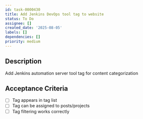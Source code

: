 ```yaml
---
id: task-0000430
title: Add Jenkins DevOps tool tag to website
status: To Do
assignee: []
created_date: '2025-08-05'
labels: []
dependencies: []
priority: medium
---
```


## Description

Add Jenkins automation server tool tag for content categorization

## Acceptance Criteria

- [ ] Tag appears in tag list
- [ ] Tag can be assigned to posts/projects
- [ ] Tag filtering works correctly

